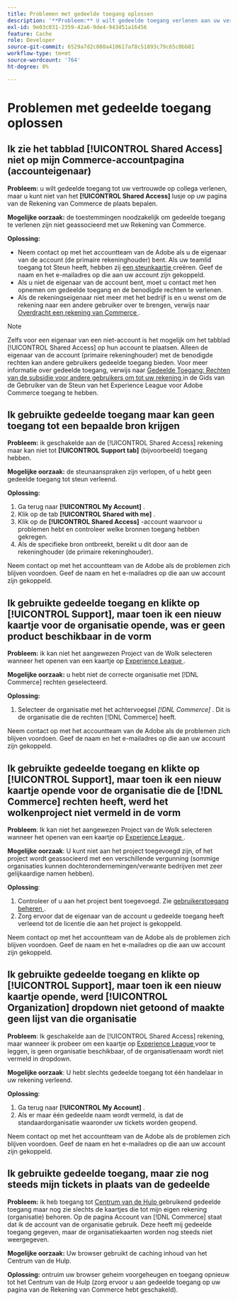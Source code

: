 ```yaml
---
title: Problemen met gedeelde toegang oplossen
description: '**Probleem:** U wilt gedeelde toegang verlenen aan uw vertrouwde collega, maar u kunt het tabblad **Gedeelde Toegang*** niet vinden op uw Commerce-accountpagina.'
exl-id: 9e03c031-2359-42a6-9de4-943451a16456
feature: Cache
role: Developer
source-git-commit: 6529a7d2c080a410617af8c51893c79c65c0bb81
workflow-type: tm+mt
source-wordcount: '764'
ht-degree: 0%

---
```


# Problemen met gedeelde toegang oplossen

## Ik zie het tabblad [!UICONTROL Shared Access] niet op mijn Commerce-accountpagina (accounteigenaar)

**Probleem:** u wilt gedeelde toegang tot uw vertrouwde op collega verlenen, maar u kunt niet van het **[!UICONTROL Shared Access]** lusje op uw pagina van de Rekening van Commerce de plaats bepalen.

**Mogelijke oorzaak:** de toestemmingen noodzakelijk om gedeelde toegang te verlenen zijn niet geassocieerd met uw Rekening van Commerce.

**Oplossing:**

* Neem contact op met het accountteam van de Adobe als u de eigenaar van de account (de primaire rekeninghouder) bent. Als uw teamlid toegang tot Steun heeft, hebben zij [ een steunkaartje ](https://experienceleague.adobe.com/en/docs/commerce-knowledge-base/kb/help-center-guide/magento-help-center-user-guide#merchant-not-displayed) creëren. Geef de naam en het e-mailadres op die aan uw account zijn gekoppeld.
* Als u niet de eigenaar van de account bent, moet u contact met hen opnemen om gedeelde toegang en de benodigde rechten te verlenen.
* Als de rekeningseigenaar niet meer met het bedrijf is en u wenst om de rekening naar een andere gebruiker over te brengen, verwijs naar [ Overdracht een rekening van Commerce ](https://experienceleague.adobe.com/en/docs/commerce-admin/start/commerce-account/commerce-account-transfer).

>[!NOTE]
>
>Zelfs voor een eigenaar van een niet-account is het mogelijk om het tabblad [!UICONTROL Shared Access] op hun account te plaatsen. Alleen de eigenaar van de account (primaire rekeninghouder) met de benodigde rechten kan andere gebruikers gedeelde toegang bieden. Voor meer informatie over gedeelde toegang, verwijs naar [ Gedeelde Toegang: Rechten van de subsidie voor andere gebruikers om tot uw rekening ](https://experienceleague.adobe.com/en/docs/commerce-knowledge-base/kb/help-center-guide/magento-help-center-user-guide#shared-access) in de Gids van de Gebruiker van de Steun van het Experience League voor Adobe Commerce toegang te hebben.

## Ik gebruikte gedeelde toegang maar kan geen toegang tot een bepaalde bron krijgen

**Probleem:** ik geschakelde aan de [!UICONTROL Shared Access] rekening maar kan niet tot **[!UICONTROL Support tab]** (bijvoorbeeld) toegang hebben.

**Mogelijke oorzaak:** de steunaanspraken zijn verlopen, of u hebt geen gedeelde toegang tot steun verleend.

**Oplossing:**

1. Ga terug naar **[!UICONTROL My Account]** .
1. Klik op de tab **[!UICONTROL Shared with me]** .
1. Klik op de **[!UICONTROL Shared Access]** -account waarvoor u problemen hebt en controleer welke bronnen toegang hebben gekregen.
1. Als de specifieke bron ontbreekt, bereikt u dit door aan de rekeninghouder (de primaire rekeninghouder).

Neem contact op met het accountteam van de Adobe als de problemen zich blijven voordoen. Geef de naam en het e-mailadres op die aan uw account zijn gekoppeld.

## Ik gebruikte gedeelde toegang en klikte op [!UICONTROL Support], maar toen ik een nieuw kaartje voor de organisatie opende, was er geen product beschikbaar in de vorm

**Probleem:** ik kan niet het aangewezen Project van de Wolk selecteren wanneer het openen van een kaartje op [ Experience League ](https://experienceleague.adobe.com/home#support).

**Mogelijke oorzaak:** u hebt niet de correcte organisatie met [!DNL Commerce] rechten geselecteerd.

**Oplossing:**

1. Selecteer de organisatie met het achtervoegsel *[!DNL Commerce]* . Dit is de organisatie die de rechten [!DNL Commerce] heeft.

Neem contact op met het accountteam van de Adobe als de problemen zich blijven voordoen. Geef de naam en het e-mailadres op die aan uw account zijn gekoppeld.

## Ik gebruikte gedeelde toegang en klikte op [!UICONTROL Support], maar toen ik een nieuw kaartje opende voor de organisatie die de [!DNL Commerce] rechten heeft, werd het wolkenproject niet vermeld in de vorm

**Probleem**: Ik kan niet het aangewezen Project van de Wolk selecteren wanneer het openen van een kaartje op [ Experience League ](https://experienceleague.adobe.com/home#support).

**Mogelijke oorzaak**: U kunt niet aan het project toegevoegd zijn, of het project wordt geassocieerd met een verschillende vergunning (sommige organisaties kunnen dochterondernemingen/verwante bedrijven met zeer gelijkaardige namen hebben).

**Oplossing**:

1. Controleer of u aan het project bent toegevoegd. Zie [ gebruikerstoegang beheren ](https://experienceleague.adobe.com/en/docs/commerce-cloud-service/user-guide/project/user-access).
1. Zorg ervoor dat de eigenaar van de account u gedeelde toegang heeft verleend tot de licentie die aan het project is gekoppeld.

Neem contact op met het accountteam van de Adobe als de problemen zich blijven voordoen. Geef de naam en het e-mailadres op die aan uw account zijn gekoppeld.

## Ik gebruikte gedeelde toegang en klikte op [!UICONTROL Support], maar toen ik een nieuw kaartje opende, werd [!UICONTROL Organization] dropdown niet getoond of maakte geen lijst van die organisatie

**Probleem**: Ik geschakelde aan de [!UICONTROL Shared Access] rekening, maar wanneer ik probeer om een kaartje op [ Experience League ](https://experienceleague.adobe.com/home#support) voor te leggen, is geen organisatie beschikbaar, of de organisatienaam wordt niet vermeld in dropdown.

**Mogelijke oorzaak**: U hebt slechts gedeelde toegang tot één handelaar in uw rekening verleend.

**Oplossing**:

1. Ga terug naar **[!UICONTROL My Account]** .
1. Als er maar één gedeelde naam wordt vermeld, is dat de standaardorganisatie waaronder uw tickets worden geopend.

Neem contact op met het accountteam van de Adobe als de problemen zich blijven voordoen. Geef de naam en het e-mailadres op die aan uw account zijn gekoppeld.

## Ik gebruikte gedeelde toegang, maar zie nog steeds mijn tickets in plaats van de gedeelde

**Probleem:** ik heb toegang tot [ Centrum van de Hulp ](https://support.magento.com/hc/us-en/requests) gebruikend gedeelde toegang maar nog zie slechts de kaartjes die tot mijn eigen rekening (organisatie) behoren. Op de pagina Account van [!DNL Commerce] staat dat ik de account van de organisatie gebruik. Deze heeft mij gedeelde toegang gegeven, maar de organisatiekaarten worden nog steeds niet weergegeven.

**Mogelijke oorzaak:** Uw browser gebruikt de caching inhoud van het Centrum van de Hulp.

**Oplossing:** ontruim uw browser geheim voorgeheugen en toegang opnieuw tot het Centrum van de Hulp (zorg ervoor u aan gedeelde toegang op uw pagina van de Rekening van Commerce hebt geschakeld).
